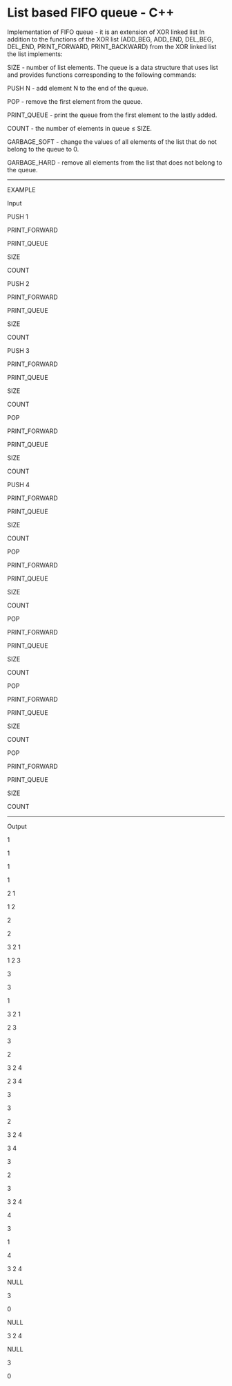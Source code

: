 # List based FIFO queue - C++


Implementation of FIFO queue - it is an extension of XOR linked list
In addition to the functions of the XOR list (ADD_BEG, ADD_END, DEL_BEG, DEL_END, PRINT_FORWARD, PRINT_BACKWARD) from the XOR linked list the list implements:

SIZE - number of list elements.
The queue is a data structure that uses list and provides functions corresponding to the following commands:


PUSH N - add element N to the end of the queue.

POP - remove the first element from the queue.

PRINT_QUEUE - print the queue from the first element to the lastly added.

COUNT - the number of elements in queue ≤ SIZE.

GARBAGE_SOFT - change the values of all elements of the list that do not belong to the queue to 0.

GARBAGE_HARD - remove all elements from the list that does not belong to the queue.
____________________________
EXAMPLE

Input

PUSH 1

PRINT_FORWARD

PRINT_QUEUE

SIZE

COUNT

PUSH 2

PRINT_FORWARD

PRINT_QUEUE

SIZE

COUNT

PUSH 3

PRINT_FORWARD

PRINT_QUEUE

SIZE

COUNT

POP

PRINT_FORWARD

PRINT_QUEUE

SIZE

COUNT

PUSH 4

PRINT_FORWARD

PRINT_QUEUE

SIZE

COUNT

POP

PRINT_FORWARD

PRINT_QUEUE

SIZE

COUNT

POP

PRINT_FORWARD

PRINT_QUEUE

SIZE

COUNT

POP

PRINT_FORWARD

PRINT_QUEUE

SIZE

COUNT

POP

PRINT_FORWARD

PRINT_QUEUE

SIZE

COUNT
_____________
Output


1 

1

1

1

2 1 

1 2 

2

2

3 2 1 

1 2 3 

3

3

1

3 2 1 

2 3 

3

2

3 2 4 

2 3 4 

3

3

2

3 2 4 

3 4 

3

2

3

3 2 4 

4 

3

1

4

3 2 4 

NULL

3

0

NULL

3 2 4 

NULL

3

0
